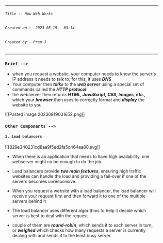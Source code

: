 
***
###### `Title :- How Web Works`
###### `Created on :- 2023-08-19 - 03:14`
###### `Created by:- Prem J`
***

### `Brief -->`

- when you request a website, your computer needs to know the server's IP address it needs to talk to; for this, it uses ***DNS***
- Your computer then ***talks*** to the ***web server*** using a special set of commands called the ***HTTP protocol***
- the webserver then returns ***HTML, JavaScript, CSS, Images, etc.,*** which your ***browser*** then uses to correctly format and ***display*** the website to you.

![[Pasted image 20230819031652.png]]

### `Other Components -->`

#### `1. Load balancers `

![[829e340231cd8aa9f5ed2fa5c464ea80.svg]]

- When there is an application that needs to have high availability, one webserver might no be enough to do the job.
- Load balancers provide ***two main features***, ensuring high traffic websites can handle the load and providing a fail-over if one of the servers becomes unresponsive.

- When you request a website with a load balancer, the load balancer will receive your request first and then forward it to one of the multiple servers behind it
- The load balancer uses different algorithms to help it decide which server is best to deal with the request
- couple of them are ***round-robin***, which sends it to each server in turn, or ***weighed*** which checks how many requests a server is currently dealing with and sends it to the least busy server.